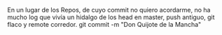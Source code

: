 En un lugar de los Repos,
de cuyo commit no quiero acordarme,
no ha mucho log que vivía
un hidalgo de los head en master,
push antiguo,
git flaco y remote corredor.
git commit -m "Don Quijote de la Mancha"